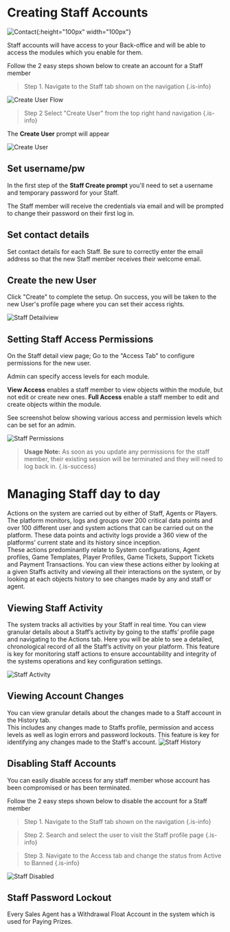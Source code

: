 <!-- TITLE: Managing Staff -->
<!-- SUBTITLE: A quick overview on how to create accounts for your internal Staff -->
# Creating Staff Accounts
![Contact](/uploads/contact.png "Contact"){:height="100px" width="100px"}

Staff accounts will have access to your Back-office and will be able to access the modules which you enable for them.

Follow the 2 easy steps shown below to create an account for a Staff member

> Step 1.  Navigate to the Staff tab shown on the navigation
{.is-info}

![Create User Flow](/uploads/create-user-flow.png "Create User Flow")

> Step 2 Select "Create User" from the top right hand navigation
{.is-info}


The **Create User** prompt will appear

![Create User](/uploads/create-user.png "Create User")

## Set username/pw
 In the first step of the **Staff Create prompt** you'll need to set a username and temporary password for your Staff.
 
 The Staff member will receive the credentials via email and will be prompted to change their password on their first log in.

## Set contact details

Set contact details for each Staff. Be sure to correctly enter the email address so that the new Staff member receives their welcome email. 

## Create the new User

Click "Create" to complete the setup. On success, you will be taken to the new User's profile page where you can set their access rights. 

![Staff Detailview](/uploads/staff-detailview.png "Staff Detailview")

## Setting Staff Access Permissions

On the Staff detail view page;  Go to the "Access Tab" to configure permissions for the new user. 

Admin can specify access levels for each module. 

**View Access** enables a staff member to view objects within the module, but not edit or create new ones.
**Full Access** enable a staff member to edit and create objects within the module.

See screenshot below showing various access and permission levels which can be set for an admin.

![Staff Permissions](/uploads/staff-permissions.png "Staff Permissions")

> **Usage Note:** As soon as you update any permissions for the staff member, their existing session will be terminated and they will need to log back in.
{.is-success}

# Managing Staff day to day

Actions on the system are carried out by either of Staff, Agents or Players.
The platform monitors, logs and groups over 200 critical data points and over 100 different user and system actions that can be carried out on the platform.
These data points and activity logs provide a 360 view of the platforms’ current state and its history since inception.  
These actions predominantly relate to System configurations, Agent profiles, Game Templates, Player Profiles, Game Tickets, Support Tickets and Payment Transactions.
You can view these actions either by looking at a given Staffs activity and viewing all their interactions on the system, or by looking at each objects history to see changes made by any and staff or agent.


## Viewing Staff Activity

The system tracks all activities by your Staff in real time.
You can view granular details about a Staff’s activity by going to the staffs’ profile page and navigating to the Actions tab.
Here you will be able to see a detailed, chronological record of all the Staff’s activity on your platform.
This feature is key for monitoring staff actions to ensure accountability and integrity of the systems operations and key configuration settings.

![Staff Activity](/uploads/staff-activity.png "Staff Activity")


## Viewing Account Changes 

You can view granular details about the changes made to a Staff account in the History tab.  
This includes any changes made to Staffs profile, permission and access levels as well as login errors and password lockouts.
This feature is key for identifying any changes made to the Staff's account.
![Staff History](/uploads/staff-history.png "Staff History")


## Disabling Staff Accounts

You can easily disable access for any staff member whose account has been compromised or has been terminated.

Follow the 2 easy steps shown below to disable the account for a Staff member

> Step 1.  Navigate to the Staff tab shown on the navigation
{.is-info}

> Step 2. Search and select the user to visit the Staff profile page
{.is-info}

> Step 3. Navigate to the Access tab and change the status from Active to Banned
{.is-info}

![Staff Disabled](/uploads/staff-disabled.png "Staff Disabled")

## Staff Password Lockout

Every Sales Agent has a Withdrawal Float Account in the system which is used for Paying Prizes.
